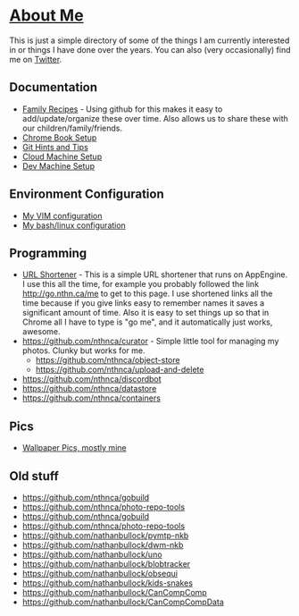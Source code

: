 # [About Me](http://go.nthn.ca/now)

This is just a simple directory of some of the things I am currently interested in or things I have done over the years. You can also (very occasionally) find me on [Twitter](https://twitter.com/nthnca).

## Documentation

- [Family Recipes](https://github.com/nthnca/recipes/blob/master/README.md) - Using github for this makes it easy to add/update/organize these over time. Also allows us to share these with our children/family/friends.
- [Chrome Book Setup](ChromeBook.md)
- [Git Hints and Tips](GitHintsAndTips.md)
- [Cloud Machine Setup](NewDevMachine.md)
- [Dev Machine Setup](setup.sh)

## Environment Configuration

- [My VIM configuration](https://github.com/nthnca/dotvim)
- [My bash/linux configuration](https://github.com/nthnca/dotbash)

## Programming

- [URL Shortener](https://github.com/nthnca/customurls/blob/master/README.md) - This is a simple URL shortener that runs on AppEngine. I use this all the time, for example you probably followed the link http://go.nthn.ca/me to get to this page. I use shortened links all the time because if you give links easy to remember names it saves a significant amount of time. Also it is easy to set things up so that in Chrome all I have to type is "go me", and it automatically just works, awesome.
- https://github.com/nthnca/curator - Simple little tool for managing my photos. Clunky but works for me.
  - https://github.com/nthnca/object-store
  - https://github.com/nthnca/upload-and-delete
- https://github.com/nthnca/discordbot
- https://github.com/nthnca/datastore
- https://github.com/nthnca/containers

## Pics

- [Wallpaper Pics, mostly mine](https://github.com/nthnca/wallpaper)

## Old stuff

- https://github.com/nthnca/gobuild
- https://github.com/nthnca/photo-repo-tools
- https://github.com/nthnca/gobuild
- https://github.com/nthnca/photo-repo-tools
- https://github.com/nathanbullock/pymtp-nkb
- https://github.com/nathanbullock/dwm-nkb
- https://github.com/nathanbullock/uno
- https://github.com/nathanbullock/blobtracker
- https://github.com/nathanbullock/obsequi
- https://github.com/nathanbullock/kids-snakes
- https://github.com/nathanbullock/CanCompComp
- https://github.com/nathanbullock/CanCompCompData
